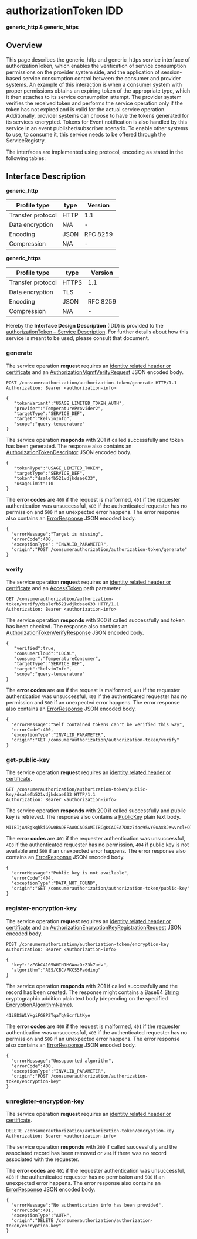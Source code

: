 # authorizationToken IDD
**generic_http & generic_https**

## Overview

This page describes the generic_http and generic_https service interface of authorizationToken, which enables the verification of service consumption permissions on the provider system side, and the application of session-based service consumption control between the consumer and provider systems. An example of this interaction is when a consumer system with proper permissions obtains an expiring token of the appropriate type, which it then attaches to its service consumption attempt. The provider system verifies the received token and performs the service operation only if the token has not expired and is valid for the actual service operation. Additionally, provider systems can choose to have the tokens generated for its services encrypted. Tokens for Event notification is also handled by this service in an event publisher/subscriber scenario. To enable other systems to use, to consume it, this service needs to be offered through the ServiceRegistry.

The interfaces are implemented using protocol, encoding as stated in the following tables:

## Interface Description

**generic_http**

Profile type | type | Version
--- | --- | ---
Transfer protocol | HTTP | 1.1
Data encryption | N/A | -
Encoding | JSON | RFC 8259
Compression | N/A | -

**generic_https**

Profile type | type | Version
--- | --- | ---
Transfer protocol | HTTPS | 1.1
Data encryption | TLS | -
Encoding | JSON | RFC 8259
Compression | N/A | -

Hereby the **Interface Design Description** (IDD) is provided to the [authorizationToken – Service Description](../../assets/sd/5_0_0/authorization-token_sd.pdf). For further details about how this service is meant to be used, please consult that document.

### generate

The service operation **request** requires an [identity related header or certificate](../authentication_policy.md/#http) and an [AuthorizationMgmtVerifyRequest](../data-models/authorization-token-generation-request.md) JSON encoded body.


```
POST /consumerauthorization/authorization-token/generate HTTP/1.1
Authorization: Bearer <authorization-info>

{
   "tokenVariant":"USAGE_LIMITED_TOKEN_AUTH",
   "provider":"TemperatureProvider2",
   "targetType":"SERVICE_DEF",
   "target":"kelvinInfo",
   "scope":"query-temperature"
}
```

The service operation **responds** with 201 if called successfully and token has been generated. The response also contains an [AuthorizationTokenDescriptor](../data-models/authorization-token-descriptor.md) JSON encoded body.

```
{
   "tokenType":"USAGE_LIMITED_TOKEN",
   "targetType":"SERVICE_DEF",
   "token":"dsalefb521vdjkdsae633",
   "usageLimit":10
}
```

The **error codes** are `400` if the request is malformed, `401` if the requester authentication was unsuccessful, `403` if the authenticated requester has no permission and `500` if an unexpected error happens. The error response also contains an [ErrorResponse](../data-models/error-response.md) JSON encoded body.

```
{
  "errorMessage":"Target is missing",
  "errorCode":400,
  "exceptionType": "INVALID_PARAMETER",
  "origin":"POST /consumerauthorization/authorization-token/generate"
}
```

### verify

The service operation **request** requires an [identity related header or certificate](../authentication_policy.md/#http) and an [AccessToken](../primitives.md#accesstoken) path parameter.

```
GET /consumerauthorization/authorization-token/verify/dsalefb521vdjkdsae633 HTTP/1.1
Authorization: Bearer <authorization-info>
```

The service operation **responds** with 200 if called successfully and token has been checked. The response also contains an [AuthorizationTokenVerifyResponse](../data-models/authorization-token-verify-response.md) JSON encoded body.

```
{
   "verified":true,
   "consumerCloud":"LOCAL",
   "consumer":"TemperatureConsumer",
   "targetType":"SERVICE_DEF",
   "target":"kelvinInfo",
   "scope":"query-temperature"
}
```

The **error codes** are `400` if the request is malformed, `401` if the requester authentication was unsuccessful, `403` if the authenticated requester has no permission and `500` if an unexpected error happens. The error response also contains an [ErrorResponse](../data-models/error-response.md) JSON encoded body.

```
{
  "errorMessage":"Self contained tokens can't be verified this way",
  "errorCode":400,
  "exceptionType":"INVALID_PARAMETER",
  "origin":"GET /consumerauthorization/authorization-token/verify"
}
```

### get-public-key

The service operation **request** requires an [identity related header or certificate](../authentication_policy.md/#http).

```
GET /consumerauthorization/authorization-token/public-key/dsalefb521vdjkdsae633 HTTP/1.1
Authorization: Bearer <authorization-info>
```

The service operation **responds** with 200 if called successfully and public key is retrieved. The response also contains a [PublicKey](../primitives.md#publickey) plain text body.

```
MIIBIjANBgkqhkiG9w0BAQEFAAOCAQ8AMIIBCgKCAQEA7D8z7doc95vY0uAx8JXwvrcl+Q7MykFoFIF1tn4fesvPIXo5eCGDS8FCONW0S5igQ+l00GdN/SlE0o85lI08TvepGEkTOtm1J+hsAHRD65OpPTjzWDVzP4+GzjZSUJl41iBDSW1YHgiFG8P2TqaTqNScrfLtKyekSzy/m24uh+zX5tjNoJ4GdSUeTNttHUuCH39MBxEo5E6KpzFGbC4105WHIH1MGWozOrZ3k7udvCLbCTvZ8PFtbDN4Ymjir0PE+6E2N4I+kagL1Py/DmNpKvLLI6m+YWJh2ErOAc56ThVvbCDeLOihacb26Y9Icrda1jOa30/xGsS3CmFLIpZjWwIDAQAB
```

The **error codes** are `401` if the requester authentication was unsuccessful, `403` if the authenticated requester has no permission, `404` if public key is not available and `500` if an unexpected error happens. The error response also contains an [ErrorResponse](../data-models/error-response.md) JSON encoded body.

```
{
  "errorMessage":"Public key is not available",
  "errorCode":404,
  "exceptionType":"DATA_NOT_FOUND",
  "origin":"GET /consumerauthorization/authorization-token/public-key"
}
```

### register-encryption-key

The service operation **request** requires an [identity related header or certificate](../authentication_policy.md/#http) and an [AuthorizationEncryptionKeyRegistrationRequest](../data-models/authorization-encryption-key-registration-request.md) JSON encoded body.

```
POST /consumerauthorization/authorization-token/encryption-key
Authorization: Bearer <authorization-info>

{
  "key":"zFGbC4105WHIH1MGWozOrZ3k7udv",
  "algorithm":"AES/CBC/PKCS5Padding"
}
```

The service operation **responds** with 201 if called successfully and the record has been created. The response might contains a Base64 [String](../primitives.md#string) cryptographic addition plain text body (depending on the specified [EncryptionAlgorithmName](../primitives.md#encryptionalgorithmname)).

```
41iBDSW1YHgiFG8P2TqaTqNScrfLtKye
```

The **error codes** are `400` if the request is malformed, `401` if the requester authentication was unsuccessful, `403` if the authenticated requester has no permission and `500` if an unexpected error happens. The error response also contains an [ErrorResponse](../data-models/error-response.md) JSON encoded body.

```
{
  "errorMessage":"Unsupported algorithm",
  "errorCode":400,
  "exceptionType":"INVALID_PARAMETER",
  "origin":"POST /consumerauthorization/authorization-token/encryption-key"
}
```

### unregister-encryption-key

The service operation **request** requires an [identity related header or certificate](../authentication_policy.md/#http).

```
DELETE /consumerauthorization/authorization-token/encryption-key
Authorization: Bearer <authorization-info>
```

The service operation **responds** with `200` if called successfully and the associated record has been removed or `204` if there was no record associated with the requester.

The **error codes** are `401` if the requester authentication was unsuccessful, `403` if the authenticated requester has no permission and `500` if an unexpected error happens. The error response also contains an [ErrorResponse](../data-models/error-response.md) JSON encoded body.

```
{
  "errorMessage":"No authentication info has been provided",
  "errorCode":401,
  "exceptionType":"AUTH",
  "origin":"DELETE /consumerauthorization/authorization-token/encryption-key"
}
```